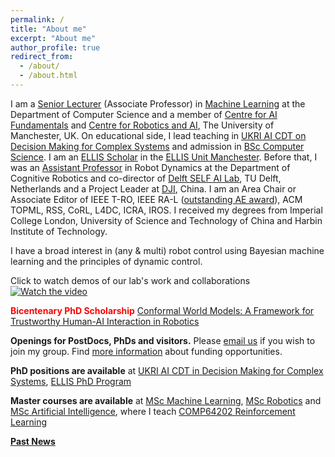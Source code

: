 ```yaml
---
permalink: /
title: "About me"
excerpt: "About me"
author_profile: true
redirect_from: 
  - /about/
  - /about.html
---
```


I am a [Senior Lecturer](https://www.research.manchester.ac.uk/portal/wei.pan.html) (Associate Professor) in [Machine Learning](https://www.idsai.manchester.ac.uk/research/centre-for-ai-fundamentals/) at the Department of Computer Science and a member of [Centre for AI Fundamentals](https://ai-fundamentals.github.io/) and [Centre for Robotics and AI](https://www.robotics.manchester.ac.uk/), The University of Manchester, UK. On educational side, I lead teaching in [UKRI AI CDT on Decision Making for Complex Systems](https://www.ai-decisions-cdt.ac.uk) and admission in [BSc Computer Science](https://www.cs.manchester.ac.uk/study/undergraduate/courses/). I am an [ELLIS Scholar](https://ellis.eu/fellows) in the [ELLIS Unit Manchester](https://www.ellismcr.org). Before that, I was an [Assistant Professor](https://www.tudelft.nl/en/staff/wei.pan/) in Robot Dynamics at the Department of Cognitive Robotics and co-director of [Delft SELF AI Lab](https://www.tudelft.nl/ai/self-lab?languageSelect=UK&searchCriteria[0][key]=keywords&searchCriteria[0][values][]=SELFLab&searchCriteria[1][key]=Resultsperpage&searchCriteria[1][values][]=50), TU Delft, Netherlands and a Project Leader at [DJI](http://www.dji.com), China. I am an Area Chair or Associate Editor of IEEE T-RO, IEEE RA-L ([outstanding AE award](https://www.ieee-ras.org/publications/ra-l/ra-l-distinguished-service-awards)), ACM TOPML, RSS, CoRL, L4DC, ICRA, IROS. I received my degrees from Imperial College London, University of Science and Technology of China and Harbin Institute of Technology.

I have a broad interest in (any & multi) robot control using Bayesian machine learning and the principles of dynamic control. 

Click to watch demos of our lab's work and collaborations
[![Watch the video](/images/panlab.png)](https://youtu.be/8FIxFeZgqJ0)


**<span style="color:red;">Bicentenary PhD Scholarship</span>** [Conformal World Models: A Framework for Trustworthy Human-AI Interaction in Robotics](https://www.findaphd.com/phds/project/fse-bicentenary-phd-conformal-world-models-a-framework-for-trustworthy-human-ai-interaction-in-robotics/?p184388)

**Openings for PostDocs, PhDs and visitors.** Please [email us](mailto:wei.pan@manchester.ac.uk) if you wish to join my group. Find [more information](https://panweihit.github.io/opening/) about funding opportunities. 

**PhD positions are available** at [UKRI AI CDT in Decision Making for Complex Systems](https://ai-decisions-cdt.github.io/hugo-pages/author/wei-pan/), [ELLIS PhD Program](https://ellis.eu/news/ellis-phd-program-call-for-applications-2024)

**Master courses are available** at [MSc Machine Learning](https://www.manchester.ac.uk/study/masters/courses/list/21576/msc-machine-learning/), [MSc Robotics](https://www.manchester.ac.uk/study/masters/courses/list/20967/msc-robotics/) and [MSc Artificial Intelligence](https://www.manchester.ac.uk/study/masters/courses/list/21574/msc-artificial-intelligence/), where I teach [COMP64202 Reinforcement Learning](https://github.com/mingfeisun/COMP64202-RL)


**[Past News](https://panweihit.github.io/news)**


